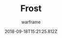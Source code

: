 ---
title: Frost
seoTitle: Warframe Frost. Frost Abilities. Warfame Frost Builds
description: Resilient and powerful, Frost is the coolest warframe. He uses his ice based abilities to freeze his enemies and control the battlefield.
date: 2018-09-18T15:21:25.812Z
author: warframe
layout: warframes
permalink: /warframes/frost/
image: /images/frames/frost.jpg
video_url: 3YAUTNwcvCI
---